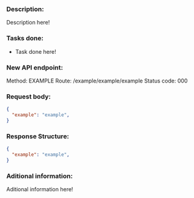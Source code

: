 ### Description:
Description here!

### Tasks done:
- Task done here!

### New API endpoint:
Method: EXAMPLE 
Route: /example/example/example
Status code: 000

### Request body:
```json
{
  "example": "example",
}
```

### Response Structure:
```json
{
  "example": "example",
}
```

### Aditional information:
Aditional information here!
